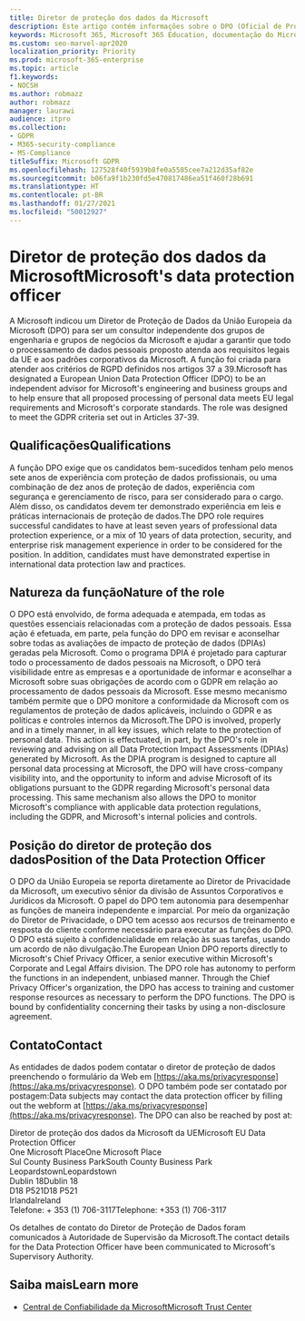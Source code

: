 ```yaml
---
title: Diretor de proteção dos dados da Microsoft
description: Este artigo contém informações sobre o DPO (Oficial de Proteção de Dados da União Europeia) da Microsoft para o GDPR.
keywords: Microsoft 365, Microsoft 365 Education, documentação do Microsoft 365, RGPD
ms.custom: seo-marvel-apr2020
localization_priority: Priority
ms.prod: microsoft-365-enterprise
ms.topic: article
f1.keywords:
- NOCSH
ms.author: robmazz
author: robmazz
manager: laurawi
audience: itpro
ms.collection:
- GDPR
- M365-security-compliance
- MS-Compliance
titleSuffix: Microsoft GDPR
ms.openlocfilehash: 127528f40f5939b8fe0a5585cee7a212d35af82e
ms.sourcegitcommit: b06fa9f1b230fd5e470817486ea51f460f28b691
ms.translationtype: HT
ms.contentlocale: pt-BR
ms.lasthandoff: 01/27/2021
ms.locfileid: "50012927"
---
```

# <a name="microsofts-data-protection-officer"></a><span data-ttu-id="7cb8d-104">Diretor de proteção dos dados da Microsoft</span><span class="sxs-lookup"><span data-stu-id="7cb8d-104">Microsoft's data protection officer</span></span>

<span data-ttu-id="7cb8d-p101">A Microsoft indicou um Diretor de Proteção de Dados da União Europeia da Microsoft (DPO) para ser um consultor independente dos grupos de engenharia e grupos de negócios da Microsoft e ajudar a garantir que todo o processamento de dados pessoais proposto atenda aos requisitos legais da UE e aos padrões corporativos da Microsoft. A função foi criada para atender aos critérios de RGPD definidos nos artigos 37 a 39.</span><span class="sxs-lookup"><span data-stu-id="7cb8d-p101">Microsoft has designated a European Union Data Protection Officer (DPO) to be an independent advisor for Microsoft's engineering and business groups and to help ensure that all proposed processing of personal data meets EU legal requirements and Microsoft's corporate standards. The role was designed to meet the GDPR criteria set out in Articles 37-39.</span></span>

## <a name="qualifications"></a><span data-ttu-id="7cb8d-107">Qualificações</span><span class="sxs-lookup"><span data-stu-id="7cb8d-107">Qualifications</span></span>

<span data-ttu-id="7cb8d-p102">A função DPO exige que os candidatos bem-sucedidos tenham pelo menos sete anos de experiência com proteção de dados profissionais, ou uma combinação de dez anos de proteção de dados, experiência com segurança e gerenciamento de risco, para ser considerado para o cargo. Além disso, os candidatos devem ter demonstrado experiência em leis e práticas internacionais de proteção de dados.</span><span class="sxs-lookup"><span data-stu-id="7cb8d-p102">The DPO role requires successful candidates to have at least seven years of professional data protection experience, or a mix of 10 years of data protection, security, and enterprise risk management experience in order to be considered for the position. In addition, candidates must have demonstrated expertise in international data protection law and practices.</span></span> 

## <a name="nature-of-the-role"></a><span data-ttu-id="7cb8d-110">Natureza da função</span><span class="sxs-lookup"><span data-stu-id="7cb8d-110">Nature of the role</span></span>

<span data-ttu-id="7cb8d-p103">O DPO está envolvido, de forma adequada e atempada, em todas as questões essenciais relacionadas com a proteção de dados pessoais. Essa ação é efetuada, em parte, pela função do DPO em revisar e aconselhar sobre todas as avaliações de impacto de proteção de dados (DPIAs) geradas pela Microsoft. Como o programa DPIA é projetado para capturar todo o processamento de dados pessoais na Microsoft, o DPO terá visibilidade entre as empresas e a oportunidade de informar e aconselhar a Microsoft sobre suas obrigações de acordo com o GDPR em relação ao processamento de dados pessoais da Microsoft. Esse mesmo mecanismo também permite que o DPO monitore a conformidade da Microsoft com os regulamentos de proteção de dados aplicáveis, incluindo o GDPR e as políticas e controles internos da Microsoft.</span><span class="sxs-lookup"><span data-stu-id="7cb8d-p103">The DPO is involved, properly and in a timely manner, in all key issues, which relate to the protection of personal data. This action is effectuated, in part, by the DPO's role in reviewing and advising on all Data Protection Impact Assessments (DPIAs) generated by Microsoft. As the DPIA program is designed to capture all personal data processing at Microsoft, the DPO will have cross-company visibility into, and the opportunity to inform and advise Microsoft of its obligations pursuant to the GDPR regarding Microsoft's personal data processing. This same mechanism also allows the DPO to monitor Microsoft's compliance with applicable data protection regulations, including the GDPR, and Microsoft's internal policies and controls.</span></span> 

## <a name="position-of-the-data-protection-officer"></a><span data-ttu-id="7cb8d-115">Posição do diretor de proteção dos dados</span><span class="sxs-lookup"><span data-stu-id="7cb8d-115">Position of the Data Protection Officer</span></span>

<span data-ttu-id="7cb8d-p104">O DPO da União Europeia se reporta diretamente ao Diretor de Privacidade da Microsoft, um executivo sênior da divisão de Assuntos Corporativos e Jurídicos da Microsoft. O papel do DPO tem autonomia para desempenhar as funções de maneira independente e imparcial. Por meio da organização do Diretor de Privacidade, o DPO tem acesso aos recursos de treinamento e resposta do cliente conforme necessário para executar as funções do DPO. O DPO está sujeito à confidencialidade em relação às suas tarefas, usando um acordo de não divulgação.</span><span class="sxs-lookup"><span data-stu-id="7cb8d-p104">The European Union DPO reports directly to Microsoft's Chief Privacy Officer, a senior executive within Microsoft's Corporate and Legal Affairs division.  The DPO role has autonomy to perform the functions in an independent, unbiased manner. Through the Chief Privacy Officer's organization, the DPO has access to training and customer response resources as necessary to perform the DPO functions. The DPO is bound by confidentiality concerning their tasks by using a non-disclosure agreement.</span></span>  

## <a name="contact"></a><span data-ttu-id="7cb8d-120">Contato</span><span class="sxs-lookup"><span data-stu-id="7cb8d-120">Contact</span></span>

<span data-ttu-id="7cb8d-p105">As entidades de dados podem contatar o diretor de proteção de dados preenchendo o formulário da Web em [https://aka.ms/privacyresponse](https://aka.ms/privacyresponse). O DPO também pode ser contatado por postagem:</span><span class="sxs-lookup"><span data-stu-id="7cb8d-p105">Data subjects may contact the data protection officer by filling out the webform at [https://aka.ms/privacyresponse](https://aka.ms/privacyresponse). The DPO can also be reached by post at:</span></span>

<span data-ttu-id="7cb8d-123">Diretor de proteção dos dados da Microsoft da UE</span><span class="sxs-lookup"><span data-stu-id="7cb8d-123">Microsoft EU Data Protection Officer</span></span><br>
<span data-ttu-id="7cb8d-124">One Microsoft Place</span><span class="sxs-lookup"><span data-stu-id="7cb8d-124">One Microsoft Place</span></span><br>
<span data-ttu-id="7cb8d-125">Sul County Business Park</span><span class="sxs-lookup"><span data-stu-id="7cb8d-125">South County Business Park</span></span><br>
<span data-ttu-id="7cb8d-126">Leopardstown</span><span class="sxs-lookup"><span data-stu-id="7cb8d-126">Leopardstown</span></span><br>
<span data-ttu-id="7cb8d-127">Dublin 18</span><span class="sxs-lookup"><span data-stu-id="7cb8d-127">Dublin 18</span></span><br>
<span data-ttu-id="7cb8d-128">D18 P521</span><span class="sxs-lookup"><span data-stu-id="7cb8d-128">D18 P521</span></span><br>
<span data-ttu-id="7cb8d-129">Irlanda</span><span class="sxs-lookup"><span data-stu-id="7cb8d-129">Ireland</span></span><br>
<span data-ttu-id="7cb8d-130">Telefone: + 353 (1) 706-3117</span><span class="sxs-lookup"><span data-stu-id="7cb8d-130">Telephone: +353 (1) 706-3117</span></span><br>

<span data-ttu-id="7cb8d-131">Os detalhes de contato do Diretor de Proteção de Dados foram comunicados à Autoridade de Supervisão da Microsoft.</span><span class="sxs-lookup"><span data-stu-id="7cb8d-131">The contact details for the Data Protection Officer have been communicated to Microsoft's Supervisory Authority.</span></span>

## <a name="learn-more"></a><span data-ttu-id="7cb8d-132">Saiba mais</span><span class="sxs-lookup"><span data-stu-id="7cb8d-132">Learn more</span></span>

- [<span data-ttu-id="7cb8d-133">Central de Confiabilidade da Microsoft</span><span class="sxs-lookup"><span data-stu-id="7cb8d-133">Microsoft Trust Center</span></span>](https://www.microsoft.com/trust-center/privacy/gdpr-overview)
